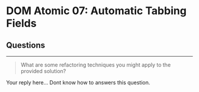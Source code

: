 # DOM Atomic 07: Automatic Tabbing Fields

## Questions

---

> What are some refactoring techniques you might apply to the provided solution?

Your reply here...
Dont know how to answers this question.